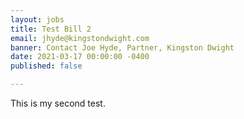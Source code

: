 ```yaml
---
layout: jobs
title: Test Bill 2
email: jhyde@kingstondwight.com
banner: Contact Joe Hyde, Partner, Kingston Dwight
date: 2021-03-17 00:00:00 -0400
published: false

---
```

This is my second test.